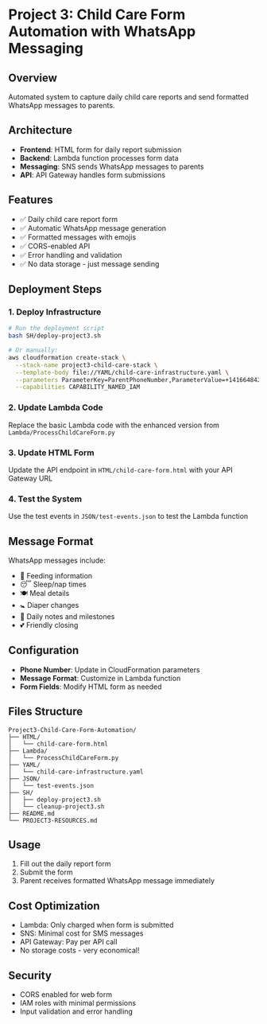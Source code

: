 # Project 3: Child Care Form Automation with WhatsApp Messaging

## Overview
Automated system to capture daily child care reports and send formatted WhatsApp messages to parents.

## Architecture
- **Frontend**: HTML form for daily report submission
- **Backend**: Lambda function processes form data
- **Messaging**: SNS sends WhatsApp messages to parents
- **API**: API Gateway handles form submissions

## Features
- ✅ Daily child care report form
- ✅ Automatic WhatsApp message generation
- ✅ Formatted messages with emojis
- ✅ CORS-enabled API
- ✅ Error handling and validation
- ✅ No data storage - just message sending

## Deployment Steps

### 1. Deploy Infrastructure
```bash
# Run the deployment script
bash SH/deploy-project3.sh

# Or manually:
aws cloudformation create-stack \
  --stack-name project3-child-care-stack \
  --template-body file://YAML/child-care-infrastructure.yaml \
  --parameters ParameterKey=ParentPhoneNumber,ParameterValue=+14166484282 \
  --capabilities CAPABILITY_NAMED_IAM
```

### 2. Update Lambda Code
Replace the basic Lambda code with the enhanced version from `Lambda/ProcessChildCareForm.py`

### 3. Update HTML Form
Update the API endpoint in `HTML/child-care-form.html` with your API Gateway URL

### 4. Test the System
Use the test events in `JSON/test-events.json` to test the Lambda function

## Message Format
WhatsApp messages include:
- 🍼 Feeding information
- 😴 Sleep/nap times
- 🍽️ Meal details
- 🚼 Diaper changes
- 📝 Daily notes and milestones
- 💕 Friendly closing

## Configuration
- **Phone Number**: Update in CloudFormation parameters
- **Message Format**: Customize in Lambda function
- **Form Fields**: Modify HTML form as needed

## Files Structure
```
Project3-Child-Care-Form-Automation/
├── HTML/
│   └── child-care-form.html
├── Lambda/
│   └── ProcessChildCareForm.py
├── YAML/
│   └── child-care-infrastructure.yaml
├── JSON/
│   └── test-events.json
├── SH/
│   ├── deploy-project3.sh
│   └── cleanup-project3.sh
├── README.md
└── PROJECT3-RESOURCES.md
```

## Usage
1. Fill out the daily report form
2. Submit the form
3. Parent receives formatted WhatsApp message immediately

## Cost Optimization
- Lambda: Only charged when form is submitted
- SNS: Minimal cost for SMS messages
- API Gateway: Pay per API call
- No storage costs - very economical!

## Security
- CORS enabled for web form
- IAM roles with minimal permissions
- Input validation and error handling